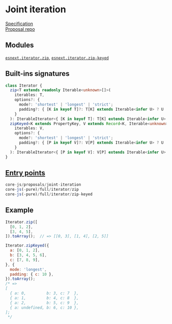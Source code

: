 # Joint iteration
[Specification](https://tc39.es/proposal-joint-iteration/)\
[Proposal repo](https://github.com/tc39/proposal-joint-iteration)

## Modules
[`esnext.iterator.zip`](https://github.com/zloirock/core-js/blob/master/packages/core-js/modules/esnext.iterator.zip.js), [`esnext.iterator.zip-keyed`](https://github.com/zloirock/core-js/blob/master/packages/core-js/modules/esnext.iterator.zip-keyed.js)

## Built-ins signatures
```ts
class Iterator {
  zip<T extends readonly Iterable<unknown>[]>(
    iterables: T,
    options?: {
      mode?: 'shortest' | 'longest' | 'strict';
      padding?: { [K in keyof T]?: T[K] extends Iterable<infer U> ? U : never };
    }
  ): IterableIterator<{ [K in keyof T]: T[K] extends Iterable<infer U> ? U : never }>;
  zipKeyed<K extends PropertyKey, V extends Record<K, Iterable<unknown>>>(
    iterables: V,
    options?: {
      mode?: 'shortest' | 'longest' | 'strict';
      padding?: { [P in keyof V]?: V[P] extends Iterable<infer U> ? U : never };
    }
  ): IterableIterator<{ [P in keyof V]: V[P] extends Iterable<infer U> ? U : never }>;
}
```

## [Entry points]({docs-version}/docs/usage#h-entry-points)
```ts
core-js/proposals/joint-iteration
core-js(-pure)/full/iterator/zip
core-js(-pure)/full/iterator/zip-keyed
```

## Example
```js
Iterator.zip([
  [0, 1, 2],
  [3, 4, 5],
]).toArray();  // => [[0, 3], [1, 4], [2, 5]]

Iterator.zipKeyed({
  a: [0, 1, 2],
  b: [3, 4, 5, 6],
  c: [7, 8, 9],
}, {
  mode: 'longest',
  padding: { c: 10 },
}).toArray();
/* =>
[
  { a: 0,         b: 3, c: 7  },
  { a: 1,         b: 4, c: 8  },
  { a: 2,         b: 5, c: 9  },
  { a: undefined, b: 6, c: 10 },
];
 */
```
